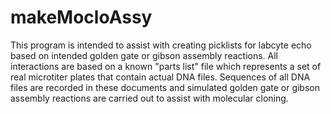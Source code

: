 # makeMocloAssy
This program is intended to assist with creating picklists for labcyte echo based on intended golden gate or gibson assembly reactions. All interactions are based on a known "parts list" file which represents a set of real microtiter plates that contain actual DNA files. Sequences of all DNA files are recorded in these documents and simulated golden gate or gibson assembly reactions are carried out to assist with molecular cloning.
